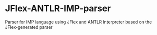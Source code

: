 # JFlex-ANTLR-IMP-parser
Parser for IMP language using JFlex and ANTLR
Interpreter based on the JFlex-generated parser
